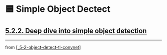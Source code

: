 #  🟦 Simple Object Dectect

## [**5.2.2.** Deep dive into simple object detection](https://livebook.manning.com/book/deep-learning-with-javascript/chapter-5/178)

---
from [[_5-2-object-detect-tl-convnet]]

[//begin]: # "Autogenerated link references for markdown compatibility"
[_5-2-object-detect-tl-convnet]: _5-2-object-detect-tl-convnet.md "🟦 Object Detect TL ConvNet"
[//end]: # "Autogenerated link references"